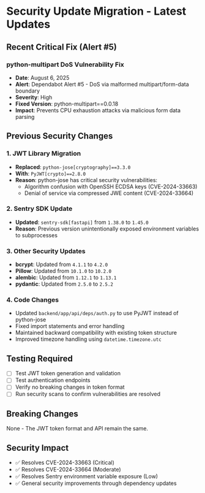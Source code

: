 # Security Update Migration - Latest Updates

## Recent Critical Fix (Alert #5)

### python-multipart DoS Vulnerability Fix
- **Date**: August 6, 2025
- **Alert**: Dependabot Alert #5 - DoS via malformed multipart/form-data boundary
- **Severity**: High
- **Fixed Version**: python-multipart==0.0.18
- **Impact**: Prevents CPU exhaustion attacks via malicious form data parsing

## Previous Security Changes

### 1. JWT Library Migration
- **Replaced**: `python-jose[cryptography]==3.3.0`
- **With**: `PyJWT[crypto]==2.8.0`
- **Reason**: python-jose has critical security vulnerabilities:
  - Algorithm confusion with OpenSSH ECDSA keys (CVE-2024-33663)
  - Denial of service via compressed JWE content (CVE-2024-33664)

### 2. Sentry SDK Update
- **Updated**: `sentry-sdk[fastapi]` from `1.38.0` to `1.45.0`
- **Reason**: Previous version unintentionally exposed environment variables to subprocesses

### 3. Other Security Updates
- **bcrypt**: Updated from `4.1.1` to `4.2.0`
- **Pillow**: Updated from `10.1.0` to `10.2.0`
- **alembic**: Updated from `1.12.1` to `1.13.1`
- **pydantic**: Updated from `2.5.0` to `2.5.2`

### 4. Code Changes
- Updated `backend/app/api/deps/auth.py` to use PyJWT instead of python-jose
- Fixed import statements and error handling
- Maintained backward compatibility with existing token structure
- Improved timezone handling using `datetime.timezone.utc`

## Testing Required
- [ ] Test JWT token generation and validation
- [ ] Test authentication endpoints
- [ ] Verify no breaking changes in token format
- [ ] Run security scans to confirm vulnerabilities are resolved

## Breaking Changes
None - The JWT token format and API remain the same.

## Security Impact
- ✅ Resolves CVE-2024-33663 (Critical)
- ✅ Resolves CVE-2024-33664 (Moderate) 
- ✅ Resolves Sentry environment variable exposure (Low)
- ✅ General security improvements through dependency updates
